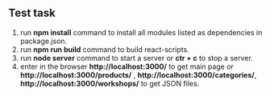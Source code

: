 ## Test task

1. run **npm install** command to install all modules listed as dependencies in package.json.
2. run **npm run build** command to build react-scripts.
3. run **node server** command to start a server or **ctr + c** to stop a server.
4. enter in the browser **http://localhost:3000/** to get main page or **http://localhost:3000/products/** , **http://localhost:3000/categories/**, **http://localhost:3000/workshops/** to get JSON files.
